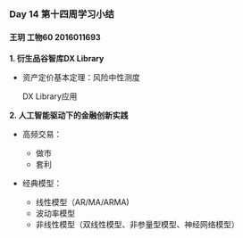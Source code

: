 ### Day 14 第十四周学习小结

#### 王玥 工物60 2016011693

**1. 衍生品谷智库DX Library**

+ 资产定价基本定理：风险中性测度

  DX Library应用

**2. 人工智能驱动下的金融创新实践**

+ 高频交易：
  + 做市
  + 套利

+ 经典模型：
  + 线性模型（AR/MA/ARMA)
  + 波动率模型
  + 非线性模型（双线性模型、非参量型模型、神经网络模型）